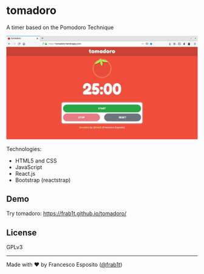 # tomadoro
A timer based on the Pomodoro Technique

![tomadoro screenshot](screenshot.png)

Technologies: 
* HTML5 and CSS
* JavaScript 
* React.js
* Bootstrap (reactstrap)

## Demo
Try tomadoro: https://frab1t.github.io/tomadoro/

## License
GPLv3

---
Made with ❤️ by Francesco Esposito ([@frab1t](https://github.com/frab1t))
